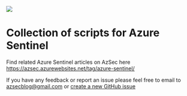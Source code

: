 <a href="https://www.buymeacoffee.com/azsec"><img src="https://img.buymeacoffee.com/button-api/?text=Buy me a beer&emoji=🍺&slug=medheeraj&button_colour=FFDD00&font_colour=000000&font_family=Cookie&outline_colour=000000&coffee_colour=ffffff"></a>


# Collection of scripts for Azure Sentinel

Find related Azure Sentinel articles on AzSec here https://azsec.azurewebsites.net/tag/azure-sentinel/

If you have any feedback or report an issue please feel free to email to azsecblog@gmail.com or [create a new GitHub issue](https://github.com/azsec/azure-sentinel-tools/issues/new)
